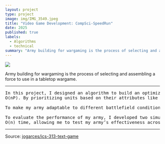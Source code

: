 ```yaml
---
layout: project
type: project
image: img/IMG_3549.jpeg
title: "Video Game Development: CompSci-SpeedRun"
date: 2025
published: true
labels:
  - Algorithms 
  - technical
summary: "Army building for wargaming is the process of selecting and assembling a force to use in a tabletop wargame."
---
```


<img class="img-fluid" src="../img/IMG_3549.jpeg">

Army building for wargaming is the process of selecting and assembling a force to use in a tabletop wargame. 

<hr>

<pre>
In this project, I designed an algorithm to build an optimized army for wargaming, given a set of unit codices and a limited number of points to allocate. To tackle this problem efficiently, I used a combination of dynamic programming and a greedy algorithm. The dynamic programming approach allowed me to systematically evaluate unit combinations while adhering to constraints such as point cost and unit availability. I implemented a 2D array where each row represented a unit and each column represented a point limit, enabling me to compute the most effective army configuration with a time complexity of
O(nP). By prioritizing units based on their attributes like speed, armor, and combat effectiveness, I ensured that my army selection was both balanced and cost-efficient.

To make my army adaptable to different battlefield conditions, I incorporated a greedy algorithm that adjusted unit selection based on terrain and enemy composition. This allowed me to make quick, locally optimal decisions, such as favoring long-range units for open battlefields or armored units for dense terrain. While greedy algorithms don’t always guarantee a globally optimal solution, they provided a fast and effective way to fine-tune my army for specific scenarios. By combining both dynamic and greedy approaches, I created an adaptable force that could handle a variety of strategic challenges.

To evaluate the performance of my army, I developed two simulation functions: Battle(Army A, Army B, Battlefield F) and Combat(Unit A, Unit B, Distance). The Battle() function simulated full-scale battles in 
O(n) time, allowing me to test my army’s effectiveness across different battlefield conditions. The Combat() function, which ran in O(1)time, enabled me to compared individual unit matchups and assess their performance in direct engagements. By iterating through these simulations, I identified weaknesses in my army composition and refined my selections accordingly. This process allowed me to create an optimized and highly adaptable army capable of performing well in a variety of wargaming scenarios.
</pre>

<hr>

Source: <a href="https://github.com/jogarces/ics-313-text-game"><i class="large github icon "></i>jogarces/ics-313-text-game</a>
